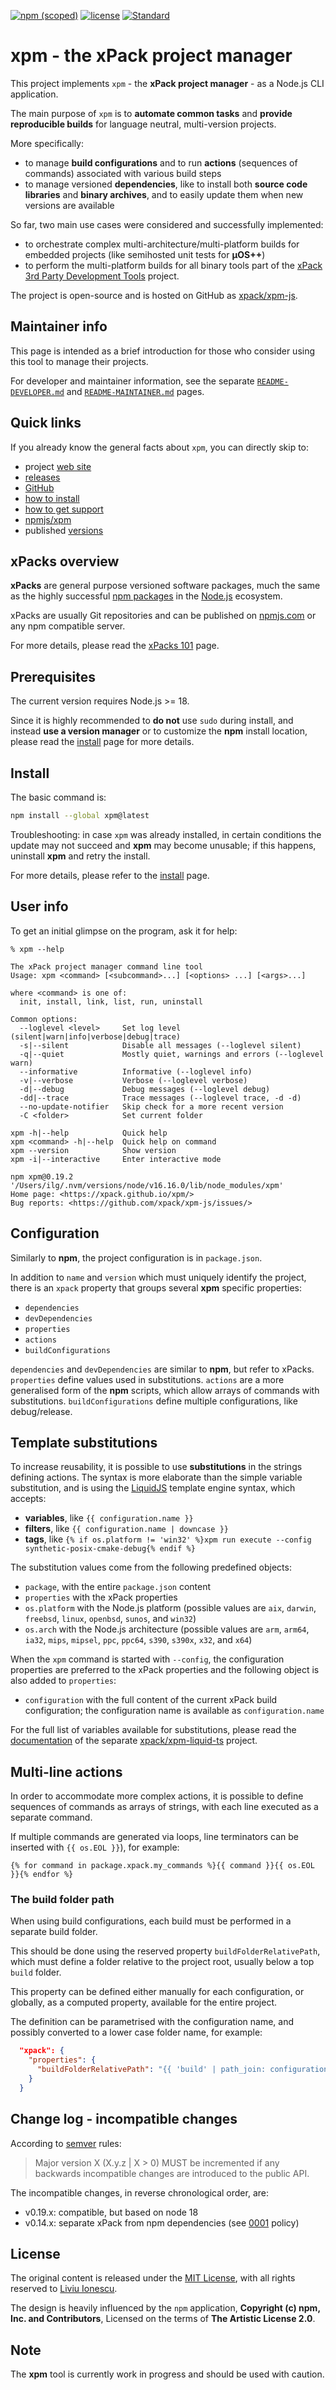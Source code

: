 [![npm (scoped)](https://img.shields.io/npm/v/xpm.svg)](https://www.npmjs.com/package/xpm/)
[![license](https://img.shields.io/github/license/xpack/xpm-js.svg)](https://github.com/xpack/xpm-js/blob/master/LICENSE)
[![Standard](https://img.shields.io/badge/code_style-standard-brightgreen.svg)](https://standardjs.com/)

# xpm - the xPack project manager

This project implements `xpm` - the **xPack project manager** -
as a Node.js CLI application.

The main purpose of `xpm` is to **automate common tasks** and **provide
reproducible builds** for language neutral, multi-version projects.

More specifically:

- to manage **build configurations** and to run **actions** (sequences of commands)
associated with various build steps
- to manage versioned **dependencies**, like to install both **source code libraries**
and **binary archives**, and to easily update them when new versions are
available

So far, two main use cases were considered and successfully implemented:

- to orchestrate complex multi-architecture/multi-platform builds for
embedded projects (like semihosted unit tests for **µOS++**)
- to perform the multi-platform builds for all binary tools part of the
[xPack 3rd Party Development Tools](https://github.com/xpack-dev-tools/)
project.

The project is open-source and is hosted on GitHub as
[xpack/xpm-js](https://github.com/xpack/xpm-js.git).

## Maintainer info

This page is intended as a brief introduction for those who consider
using this tool to manage their projects.

For developer and maintainer information, see the separate
[`README-DEVELOPER.md`](https://github.com/xpack/xpm-js/blob/master/README-DEVELOPER.md)
and
[`README-MAINTAINER.md`](https://github.com/xpack/xpm-js/blob/master/README-MAINTAINER.md)
pages.

## Quick links

If you already know the general facts about `xpm`, you can directly skip to:

- project [web site](https://xpack.github.io/xpm/)
- [releases](https://xpack.github.io/xpm/releases/)
- [GitHub](https://github.com/xpack/xpm-js.git)
- [how to install](https://xpack.github.io/xpm/install/)
- [how to get support](https://xpack.github.io/xpm/support/)
- [npmjs/xpm](https://www.npmjs.com/package/xpm/)
- published [versions](https://www.npmjs.com/package/xpm?activeTab=versions)

## xPacks overview

**xPacks** are general purpose versioned software packages,
much the same as the highly successful
[npm packages](https://docs.npmjs.com/getting-started/what-is-npm)
in the [Node.js](https://nodejs.org/en/) ecosystem.

xPacks are usually Git repositories and can be published on
[npmjs.com](https://npmjs.com/) or any npm compatible server.

For more details, please read the
[xPacks 101](https://xpack.github.io/intro/) page.

## Prerequisites

The current version requires Node.js >= 18.

Since it is highly recommended to **do not** use `sudo` during install,
and instead
**use a version manager** or to customize the **npm** install location,
please read the
[install](https://xpack.github.io/xpm/install/) page for more details.

## Install

The basic command is:

```sh
npm install --global xpm@latest
```

Troubleshooting: in case `xpm` was already installed, in certain conditions
the update may not succeed and **xpm** may become unusable; if this happens,
uninstall **xpm** and retry the install.

For more details, please refer to the
[install](https://xpack.github.io/xpm/install/) page.

## User info

To get an initial glimpse on the program, ask it for help:

```console
% xpm --help

The xPack project manager command line tool
Usage: xpm <command> [<subcommand>...] [<options> ...] [<args>...]

where <command> is one of:
  init, install, link, list, run, uninstall

Common options:
  --loglevel <level>     Set log level (silent|warn|info|verbose|debug|trace)
  -s|--silent            Disable all messages (--loglevel silent)
  -q|--quiet             Mostly quiet, warnings and errors (--loglevel warn)
  --informative          Informative (--loglevel info)
  -v|--verbose           Verbose (--loglevel verbose)
  -d|--debug             Debug messages (--loglevel debug)
  -dd|--trace            Trace messages (--loglevel trace, -d -d)
  --no-update-notifier   Skip check for a more recent version
  -C <folder>            Set current folder

xpm -h|--help            Quick help
xpm <command> -h|--help  Quick help on command
xpm --version            Show version
xpm -i|--interactive     Enter interactive mode

npm xpm@0.19.2 '/Users/ilg/.nvm/versions/node/v16.16.0/lib/node_modules/xpm'
Home page: <https://xpack.github.io/xpm/>
Bug reports: <https://github.com/xpack/xpm-js/issues/>
```

## Configuration

Similarly to **npm**, the project configuration is in `package.json`.

In addition to `name` and `version` which must uniquely identify the project,
there is an `xpack` property that groups several **xpm**
specific properties:

- `dependencies`
- `devDependencies`
- `properties`
- `actions`
- `buildConfigurations`

`dependencies` and `devDependencies` are similar to **npm**, but refer to
xPacks. `properties` define values used in substitutions. `actions` are a
more generalised form of the **npm** scripts, which allow arrays of
commands with substitutions. `buildConfigurations` define multiple
configurations, like debug/release.

## Template substitutions

To increase reusability, it is possible to use **substitutions**
in the strings defining actions. The syntax is more elaborate than the simple
variable substitution, and is using the
[LiquidJS](https://liquidjs.com/) template engine syntax,
which accepts:

- **variables**, like `{{ configuration.name }}`
- **filters**, like `{{ configuration.name | downcase }}`
- **tags**, like `{% if os.platform != 'win32' %}xpm run execute --config synthetic-posix-cmake-debug{% endif %}`

The substitution values come from the following predefined objects:

- `package`, with the entire `package.json` content
- `properties` with the xPack properties
- `os.platform` with the Node.js platform (possible values are `aix`,
  `darwin`, `freebsd`, `linux`, `openbsd`, `sunos`, and `win32`)
- `os.arch` with the Node.js architecture (possible values are `arm`,
  `arm64`, `ia32`, `mips`, `mipsel`, `ppc`, `ppc64`, `s390`, `s390x`,
  `x32`, and `x64`)

When the `xpm` command is started with `--config`,
the configuration properties are preferred to the xPack
properties and the following object is also added to `properties`:

- `configuration` with the full content of the current xPack build
  configuration;
  the configuration name is available as `configuration.name`

For the full list of variables available for substitutions, please
read the [documentation](https://xpack.github.io/xpm-liquid-ts/) of
the separate [xpack/xpm-liquid-ts](https://github.com/xpack/xpm-liquid-ts/)
project.

## Multi-line actions

In order to accommodate more complex actions, it is possible to define
sequences of commands as arrays of strings, with each line executed as
a separate command.

If multiple commands are generated via loops, line terminators can be inserted
with `{{ os.EOL }}`), for example:

```liquid
{% for command in package.xpack.my_commands %}{{ command }}{{ os.EOL }}{% endfor %}
```

### The build folder path

When using build configurations, each build must be performed in a
separate build folder.

This should be done using the reserved property `buildFolderRelativePath`,
which must define a folder relative to the project root, usually below
a top `build` folder.

This property can be defined either manually for each configuration,
or globally, as a computed property, available for the entire project.

The definition can be parametrised with the configuration name,
and possibly converted to a lower case folder name, for example:

```json
  "xpack": {
    "properties": {
      "buildFolderRelativePath": "{{ 'build' | path_join: configuration.name | to_filename | downcase }}"
    }
  }
```

## Change log - incompatible changes

According to [semver](https://semver.org) rules:

> Major version X (X.y.z | X > 0) MUST be incremented if any
backwards incompatible changes are introduced to the public API.

The incompatible changes, in reverse chronological order, are:

- v0.19.x: compatible, but based on node 18
- v0.14.x: separate xPack from npm dependencies (see
[0001](https://xpack.github.io/xpm/policies/0001/) policy)

## License

The original content is released under the
[MIT License](https://opensource.org/licenses/MIT), with all rights
reserved to [Liviu Ionescu](https://github.com/ilg-ul/).

The design is heavily influenced by the `npm` application,
**Copyright (c) npm, Inc. and Contributors**, Licensed on the
terms of **The Artistic License 2.0**.

## Note

The **xpm** tool is currently work in progress and should be used with caution.
